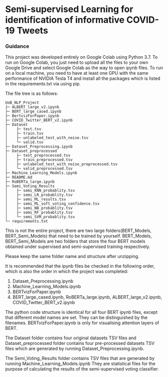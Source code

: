 
# Semi-supervised Learning for identification of informative COVID-19 Tweets

### Guidance
This project was developed entirely on Google Colab using Python 3.7. 
To run on Google Colab, you just need to upload all the files to your own Google Drive and select Google Colab as the way to open ipynb files.
To run on a local machine, you need to have at least one GPU with the same performance of NVIDIA Tesla T4 
and install all the packages which is listed in the requirements.txt via using pip.

The file tree is as follows:
```
UoB_NLP_Project
├─ ALBERT_large_v2.ipynb
├─ BERT_large_cased.ipynb
├─ BertvizForPaper.ipynb
├─ COVID_Twitter_BERT_v2.ipynb
├─ Dataset
│    ├─ test.tsv
│    ├─ train.tsv
│    ├─ unlabeled_test_with_noise.tsv
│    └─ valid.tsv
├─ Dataset_Preprocessing.ipynb
├─ Dataset_preprocessed
│    ├─ test_preprocessed.tsv
│    ├─ train_preprocessed.tsv
│    ├─ unlabeled_test_with_noise_preprocessed.tsv
│    └─ valid_preprocessed.tsv
├─ Machine_Learning_Models.ipynb
├─ README.md
├─ RoBERTa_large.ipynb
├─ Semi_Voting_Results
│    ├─ semi_KNN_probablity.tsv
│    ├─ semi_LR_probablity.tsv
│    ├─ semi_ML_results.tsv
│    ├─ semi_ML_soft_voting_confidence.tsv
│    ├─ semi_NB_probablity.tsv
│    ├─ semi_RF_probablity.tsv
│    └─ semi_SVM_probablity.tsv
└─ requirements.txt
```
This is not the entire project, 
there are two large folders(BERT_Models, BERT_Semi_Models) that need to be trained by yourself. BERT_Models, BERT_Semi_Models are two folders that store the four BERT models obtained 
under supervised and semi-supervised training respectively. 

Please keep the same folder name and structure after unzipping.

It is recommended that the ipynb files be checked in the following order, 
which is also the order in which the project was completed:

1. Dataset_Preprocessing.ipynb
2. Machine_Learning_Models.ipynb
3. BERTvizForPaper.ipynb
4. BERT_large_cased.ipynb, RoBERTa_large.ipynb, ALBERT_large_v2.ipynb, COVID_Twitter_BERT_v2.ipynb

The python code structure is identical for all four BERT ipynb files, except that different model names are set. 
They can be distinguished by the filenames. BERTvizForPaper.ipynb is only for visualising attention layers of BERT.

The Dataset folder contains four original datasets TSV files and 
Dataset_preprocessed folder contains four pre-processed datasets TSV files 
which are generated by running Dataset_Preprocessing.ipynb.

The Semi_Voting_Results folder contains TSV files that are generated by running Machine_Learning_Models.ipynb
They are statistical files for the purpose of calculating the results of the semi-supervised voting classifier.

